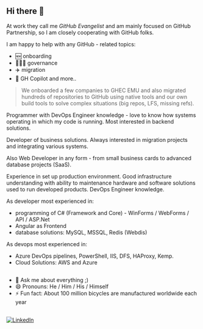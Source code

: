 ## Hi there 👋

At work they call me *GitHub Evangelist* and am mainly focused on GitHub Partnership, so I am closely cooperating with GitHub folks.

I am happy to help with any GitHub - related topics:
- 🆕 onboarding
- 👨🏻‍⚕️ governance
- ✈️ migration
- 🤖 GH Copilot and more..

> We onboarded a few companies to GHEC EMU and also migrated hundreds of repositories to GitHub using native tools and our own build tools to solve complex situations (big repos, LFS, missing refs).

Programmer with DevOps Engineer knowledge - love to know how systems operating in which my code is running. Most interested in backend solutions.

Developer of business solutions. Always interested in migration projects and integrating various systems.

Also Web Developer in any form - from small business cards to advanced database projects (SaaS).

Experience in set up production environment. Good infrastructure understanding with ability to maintenance hardware and software solutions used to run developed products. DevOps Engineer knowledge.

As developer most experienced in:
- programming of C# (Framework and Core) - WinForms / WebForms / API / ASP.Net
- Angular as Frontend
- database solutions: MySQL, MSSQL, Redis (Webdis)

As devops most experienced in:
- Azure DevOps pipelines, PowerShell, IIS, DFS, HAProxy, Kemp.
- Cloud Solutions: AWS and Azure

##

- 💬 Ask me about everything ;)
- 😄 Pronouns: He / Him / His / Himself
- ⚡ Fun fact: About 100 million bicycles are manufactured worldwide each year

##

[![LinkedIn](https://img.shields.io/badge/LinkedIn-0077B5?style=for-the-badge&logo=linkedin&logoColor=white)](https://www.linkedin.com/in/pawelstuczynski/)
